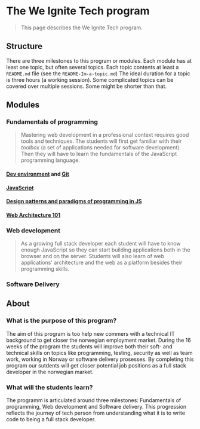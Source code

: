 # The We Ignite Tech program

> This page describes the We Ignite Tech program. 

## Structure
There are three milestones to this program or modules. Each module has at least one topic, but often several topics. Each topic contents at least a `README.md` file (see the `README-Im-a-topic.md`)
The ideal duration for a topic is three hours (a working session). Some complicated topics can be covered over multiple sessions. Some might be shorter than that. 

## Modules
### Fundamentals of programming
> Mastering web development in a professional context requires good tools and techniques. The students will first get familiar with their _toolbox_ (a set of applications needed for software development). Then they will have to learn the fundamentals of the JavaScript programming language. 
#### [Dev environment](/10-fundamentals-of-programming/10-dev-environment/README.md) and [Git](/10-fundamentals-of-programming/20-git/README.md)
#### [JavaScript](/10-fundamentals-of-programming/30-javascript/README.md)
#### [Design patterns and paradigms of programming in JS](/10-fundamentals-of-programming/40-advanced-javascript/README.md)
#### [Web Architecture 101](/10-fundamentals-of-programming/50-web-architecture-101/README.md)

### Web development
> As a growing full stack developer each student will have to know enough JavaScript so they can start building applications both in the browser and on the server. Students will also learn of web applications' architecture and the web as a platform besides their programming skills.

### Software Delivery

## About
### What is the purpose of this program?
The aim of this program is too help new commers with a technical IT background to get closer the norwegian employment market. During the 16 weeks of the program the students will improve both their soft- and technical skills on topics like programming, testing, security as well as team work, working in Norway or software delivery prosesses.
By completing this program our sutdents will get closer potential job positions as a full stack developer in the norwegian market. 

### What will the students learn?
The programm is articulated around three milestones: Fundamentals of programming, Web development and Software delivery. This progression reflects the journey of tech person from understanding what it is to write code to being a full stack developer.  



